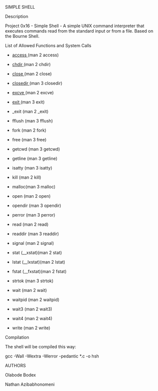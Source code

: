SIMPLE SHELL

Description

Project 0x16 - Simple Shell - A simple UNIX command interpreter that executes commands read from the standard input or from a file. Based on the Bourne Shell.

List of Allowed Functions and System Calls

* <a href="https://linux.die.net/man/2/access"> access </a> (man 2 access)

* <a href="https://man7.org/linux/man-pages/man2/chdir.2.html"> chdir </a> (man 2 chdir)

* <a href="https://man7.org/linux/man-pages/man2/close.2.html"> close </a> (man 2 close)

* <a href="https://linux.die.net/man/3/closedir"> closedir </a> (man 3 closedir)

* <a href="https://man7.org/linux/man-pages/man2/execve.2.html"> excve </a> (man 2 excve)

*  <a href="https://man7.org/linux/man-pages/man3/exit.3.html"> exit </a> (man 3 exit)

* _exit (man 2 _exit)

* fflush (man 3 fflush)

* fork (man 2 fork)

* free (man 3 free)

* getcwd (man 3 getcwd)

* getline (man 3 getline) 

* isatty (man 3 isatty)

* kill (man 2 kill)

* malloc(man 3 malloc)

* open (man 2 open)

* opendir (man 3 opendir)

* perror (man 3 perror)

* read (man 2 read)

* readdir (man 3 readdir)

* signal (man 2 signal)

* stat (__xstat)(man 2 stat)

* lstat (__lxstat)(man 2 lstat)

* fstat (__fxstat)(man 2 fstat)

* strtok (man 3 strtok) 

* wait (man 2 wait)

* waitpid (man 2 waitpid)

* wait3 (man 2 wait3)

* wait4 (man 2 wait4)

* write (man 2 write)

Compilation

The shell will be compiled this way:

gcc -Wall -Wextra -Werror -pedantic *.c -o hsh

AUTHORS

Olabode Bodex

Nathan Azibabhonomeni
